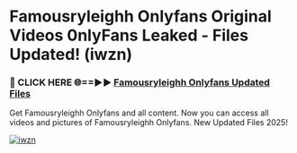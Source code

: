 # Famousryleighh Onlyfans Original Videos 0nlyFans Leaked - Files Updated! (iwzn)

<h3>🔴 CLICK HERE 🌐==►► <a href="https://tinyurl.com/ehrbuxhb" rel="nofollow">Famousryleighh Onlyfans Updated Files</a></h3>

Get Famousryleighh Onlyfans and all content. Now you can access all videos and pictures of Famousryleighh Onlyfans. New Updated Files 2025!

[![iwzn](https://i.imgur.com/lVYEuWS.gif)](https://tinyurl.com/ehrbuxhb)
